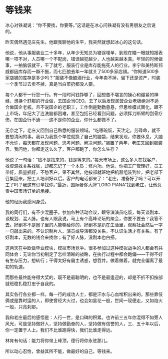 # 等钱来

冰心对铁凝说：“你不要找，你要等。”这话是在冰心问铁凝有没有男朋友之后说的。 

昨天偶然遇见庄先生。他跟我聊他的生平，我突然就想起冰心的这句话。 

他说，他从事服装业二十多年，从年少无知总为错误埋单，到现在瞄一眼就知报表哪一项不对，人员哪一个不配岗，错误越犯越少，人也越来越本真。年轻的时候做事，一拍脑袋就干，干了就亏，服装行业是库存能拖死人的行业。李宁和美特斯邦威都因库存而一蹶不振，而七匹狼去年一年就关了500多家店铺。“你知道500多家店铺的库存是多少吗？”服装不像酿酒行业，今年卖不掉，留下还是资产，时装一个季节过去卖不掉，真是当白菜扔都没人要。 

每个人都干一行怨一行。有一段时间钱挣够了，回想苦不堪言的操心和绷紧的神经，想换个舒服的行业做，去国企当CEO。去了以后发现民营企业老板绝对不适合做国企老板。且不说国企的老职工，工作倒是勤勤恳恳，但思维模式固化，跟不上市场，年纪大了连洗脑都困难，甚至包括已经看到问题，必须挥刀断臂的刮骨疗伤，在国企行不通——这不是你的企业，你什么都做不了。 

无奈之下，老庄又回到自己熟悉的服装领域。“吃哪碗饭，天注定。劳碌命，就不要想清闲的事。我以为我换个单位就换了自己的脑袋，结果发现，你要休息，大脑不允许，每天都在发现问题、思考问题、解决问题。”搁置了两年，老庄又回到服装界。我问他，你都走这么久了，客户都跑了，你怎么生存？ 

他说了一句话：“钱不是找来的，钱是等来的。”每天市场上，这么多人在找客户、找资源找关系找钱，却都忘记了一个本质：修内功。他说，你把工厂管理好，员工带好，质量抓好，不愁客户。果不其然，他按部就班地把机器组装到位，把老部下召集回来，把工人培训好以后，客户的电话都来了：“老庄，准备好了吗？可以开工了吗？我这有订单找你。”最近，国际奢侈大牌“LORO PIANA”找到老庄，让他负责中国市场订单的承接。 

他的经历我感同身受。 

我的同行们，有不少混圈子。参加各种活动会议，跟导演演员吃饭，每天谈剧本、谈规划、混人脉。也有人跟我说，马上有个高峰论坛的聚会，你要不要去？我答不去。好剧本不是圈子里的人能够给你的，好剧本是趴在生活里，观察社会然后一字一句敲出来的。不认识制片人、演员或导演都没关系，不认识生活才有关系。有了好剧本，无数的钱会来找你；有了好人脉，没剧本也白搭。 

这两天在中欧做毕业模块，模拟市场竞争。很多参加过这种模拟战争的人都会有共同体会：无论你当初制定了怎样清晰的战略，在执行过程中都会跑偏——干得不好有生存压力，想转行；干得太好有霸主诱惑，想吞并。做着做着，就完全偏离了最初的轨道。 

而那些最终能夺得大奖的，既不是最聪明的，也不是最逢迎的，却是不折不扣按部就班稳扎稳打忠于自我的。 

其实各行各业都一样。每一行的成功人士，都是汗水与心血堆积出来的。那些靠伎俩或是靠时运的人，即使曾经大火过，也会如昙花一般，世间一现便走，又如焰火一般，只亮刹那。 

我和老庄最后的感悟是：人行一世，是口碑的积累。也许前三五年你混得不如旁人风光，可是坚持做好人，坚持做勤奋的人，坚持做有信誉的人，三、五十年以后，你一定置于人上。我们不比谁跑得快，我们比谁走得远。 

林肯有句话：能力将你带上峰顶，德行将你永驻那儿。 

所以动心忍性，曾益其所不能，做最好的自己，等钱来。